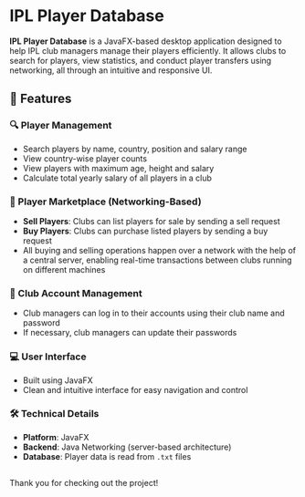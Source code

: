 # IPL Player Database

**IPL Player Database** is a JavaFX-based desktop application designed to help IPL club managers manage their players efficiently. It allows clubs to search for players, view statistics, and conduct player transfers using networking, all through an intuitive and responsive UI.
##
## 🌟 Features

### 🔍 Player Management
- Search players by name, country, position and salary range
- View country-wise player counts
- View players with maximum age, height and salary
- Calculate total yearly salary of all players in a club

### 🔁 Player Marketplace (Networking-Based)
- **Sell Players**: Clubs can list players for sale by sending a sell request
- **Buy Players**: Clubs can purchase listed players by sending a buy request
- All buying and selling operations happen over a network with the help of a central server, enabling real-time transactions between clubs running on different machines

### 🔐 Club Account Management
- Club managers can log in to their accounts using their club name and password
- If necessary, club managers can update their passwords 

### 💻 User Interface
- Built using JavaFX
- Clean and intuitive interface for easy navigation and control

### 🛠️ Technical Details
- **Platform**: JavaFX  
- **Backend**: Java Networking (server-based architecture)  
- **Database**: Player data is read from `.txt` files

##

Thank you for checking out the project!
